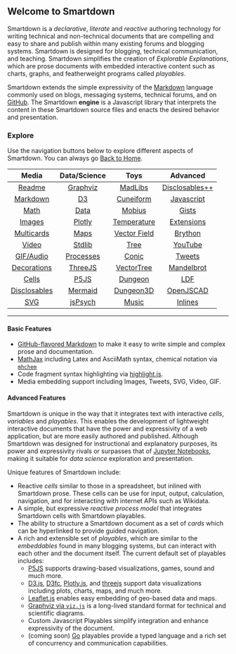 ## Welcome to Smartdown

Smartdown is a *declarative*, *literate* and *reactive* authoring technology for writing technical and non-technical documents that are compelling and easy to share and publish within many existing forums and blogging systems. Smartdown is designed for blogging, technical communication, and teaching. Smartdown simplifies the creation of *Explorable Explanations*, which are prose documents with embedded interactive content such as charts, graphs, and featherweight programs called *playables*.

Smartdown extends the simple expressivity of the [Markdown](https://en.wikipedia.org/wiki/Markdown) language commonly used on blogs, messaging systems, technical forums, and on [GitHub](https://help.github.com/articles/basic-writing-and-formatting-syntax/). The Smartdown **engine** is a Javascript library that interprets the content in these Smartdown source files and enacts the desired behavior and presentation.

### Explore

Use the navigation buttons below to explore different aspects of Smartdown. You can always go [Back to Home](:@Home).

|Media|Data/Science|Toys|Advanced|
|:---:|:---:|:---:|:---:|
|[Readme](:@README)|[Graphviz](:@Graphviz)|[MadLibs](:@MadLibs)|[Disclosables++](:@DisclosablesPlus)|
|[Markdown](:@Markdown)|[D3](:@D3)|[Cuneiform](:@Cuneiform)|[Javascript](:@Javascript)|
|[Math](:@Math)|[Data](:@Data)|[Mobius](:@Mobius)|[Gists](:@Gists)|
|[Images](:@Images)|[Plotly](:@Plotly)|[Temperature](:@Temperature)|[Extensions](:@Extensions)|
|[Multicards](:@Multicards)|[Maps](:@Maps)|[Vector Field](:@VectorField)|[Brython](:@Brython)|
|[Video](:@Video)|[Stdlib](:@Stdlib)|[Tree](:@Tree)|[YouTube](:@YouTube)|
|[GIF/Audio](:@GIFAndAudio)|[Processes](:@Processes)|[Conic](:@Conic)|[Tweets](:@Tweets)|
|[Decorations](:@Decorations)|[ThreeJS](:@Three)|[VectorTree](:@VectorTree)|[Mandelbrot](:@Mandelbrot)|
|[Cells](:@Cells)|[P5JS](:@P5JS)|[Dungeon](:@Dungeon)|[LDF](:@LDF)|
|[Disclosables](:@Disclosables)|[Mermaid](:@Mermaid)|[Dungeon3D](:@Games)|[OpenJSCAD](:@OpenJSCAD)|
|[SVG](:@SVG)|[jsPsych](:@JSPsych)|[Music](:@Music)|[Inlines](:@Inlines)|

---

#### Basic Features

- [GitHub-flavored Markdown](https://guides.github.com/features/mastering-markdown/) to make it easy to write simple and complex prose and documentation.
- [MathJax](https://www.mathjax.org) including Latex and AsciiMath syntax, chemical notation via [`mhchem`](https://mhchem.github.io/MathJax-mhchem/)
- Code fragment syntax highlighting via [highlight.js](https://highlightjs.org).
- Media embedding support including Images, Tweets, SVG, Video, GIF.

#### Advanced Features

Smartdown is unique in the way that it integrates text with interactive *cells*, *variables* and *playables*. This enables the development of lightweight interactive documents that have the power and expressivity of a web application, but are more easily authored and published. Although Smartdown was designed for instructional and explanatory purposes, its power and expressivity rivals or surpasses that of [Jupyter Notebooks](https://jupyter.org), making it suitable for *data science* exploration and presentation.

Unique features of Smartdown include:

- Reactive *cells* similar to those in a spreadsheet, but inlined with Smartdown prose. These cells can be use for input, output, calculation, navigation, and for interacting with internet APIs such as Wikidata.
- A simple, but expressive *reactive process model* that integrates Smartdown cells with Smartdown playables.
- The ability to structure a Smartdown document as a set of *cards* which can be hyperlinked to provide guided navigation.
- A rich and extensible set of *playables*, which are similar to the *embeddables* found in many blogging systems, but can interact with each other and the document itself. The current default set of playables includes:
	- [P5JS](https://p5js.org) supports drawing-based visualizations, games, sound and much more.
	- [D3.js](https://d3js.org), [D3fc](https://d3fc.io), [Plotly.js](https://plot.ly/javascript/), and [threejs](https://threejs.org) support data visualizations including plots, charts, maps, and much more.
	- [Leaflet.js](https://leafletjs.com) enables easy embedding of geo-based data and maps.
	- [Graphviz via `viz.js`](https://github.com/mdaines/viz.js) is a long-lived standard format for technical and scientific diagrams.
	- Custom Javascript Playables simplify integration and enhance expressivity of the document.
	- (coming soon) [Go](https://github.com/gopherjs/gopherjs) playables provide a typed language and a rich set of concurrency and communication capabilities.
